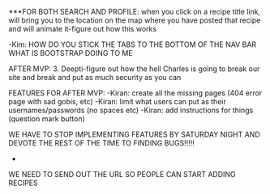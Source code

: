 

***FOR BOTH SEARCH AND PROFILE: when you click on a recipe title link, will bring you to the location on the map where you have posted that recipe and will animate it-figure out how this works


-Kim: HOW DO YOU STICK THE TABS TO THE BOTTOM OF THE NAV BAR WHAT IS BOOTSTRAP DOING TO ME


AFTER MVP:
3.  Deepti-figure out how the hell Charles is going to break our site and break and put as much security as you can


FEATURES FOR AFTER MVP:
-Kiran: create all the missing pages (404 error page with sad gobis, etc)
-Kiran: limit what users can put as their usernames/passwords (no spaces etc)
-Kiran: add instructions for things (question mark button)


WE HAVE TO STOP IMPLEMENTING FEATURES BY SATURDAY NIGHT AND DEVOTE THE REST OF THE TIME TO FINDING BUGS!!!!!

-

WE NEED TO SEND OUT THE URL SO PEOPLE CAN START ADDING RECIPES